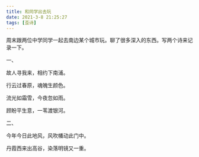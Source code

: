 ```yaml
---
title: 和同学出去玩
date: 2021-3-8 21:25:27
tags: [歪诗]
---
```


周末跟两位中学同学一起去南边某个城市玩。聊了很多深入的东西。写两个诗来记录一下。

<!--more-->

一、

故人寻我来，相约下南浦。

行云过春原，魂魄生颜色。

流光如霜雪，今夜忽如雨。

顾盼平生意，一苇渡银河。

二、

今年今日此地风，风吹幡动此门中。

丹霞西来出高谷，染落明镜又一重。

